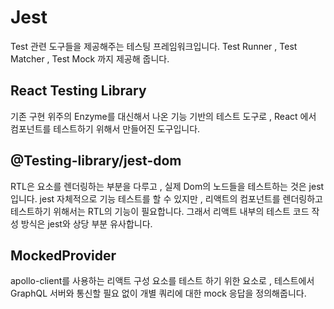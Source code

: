 # Jest

Test 관련 도구들을 제공해주는 테스팅 프레임워크입니다. Test Runner , Test Matcher , Test Mock 까지 제공해 줍니다.

## React Testing Library 

기존 구현 위주의 Enzyme를 대신해서 나온 기능 기반의 테스트 도구로 , React 에서 컴포넌트를 테스트하기 위해서 만들어진 도구입니다. 

## @Testing-library/jest-dom

RTL은 요소를 렌더링하는 부분을 다루고 , 실제 Dom의 노드들을 테스트하는 것은 jest 입니다. jest 자체적으로 기능 테스트를 할 수 있지만 , 리액트의 컴포넌트를 렌더링하고 테스트하기 위해서는 RTL의 기능이 필요합니다. 그래서 리액트 내부의 테스트 코드 작성 방식은 jest와 상당 부분 유사합니다.

## MockedProvider

apollo-client를 사용하는 리액트 구성 요소를 테스트 하기 위한 요소로 , 테스트에서 GraphQL 서버와 통신할 필요 없이 개별 쿼리에 대한 mock 응답을 정의해줍니다. 

